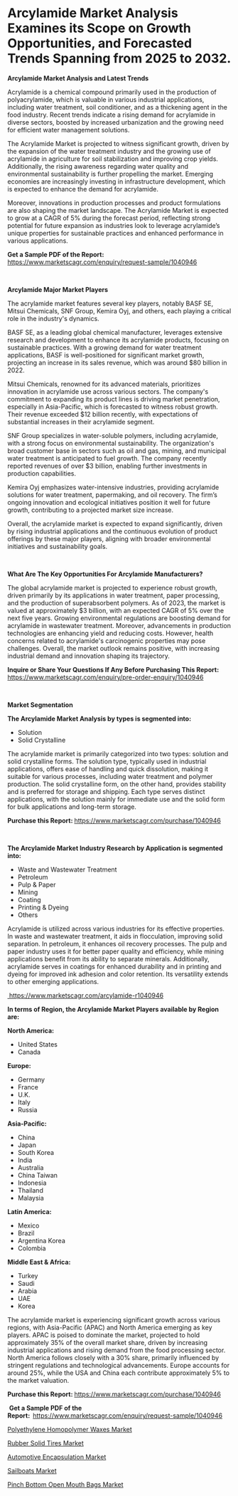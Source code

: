 <p><h1>Arcylamide Market Analysis Examines its Scope on Growth Opportunities, and Forecasted Trends Spanning from 2025 to 2032.</h1></p><p><strong>Arcylamide Market Analysis and Latest Trends</strong></p>
<p><p>Acrylamide is a chemical compound primarily used in the production of polyacrylamide, which is valuable in various industrial applications, including water treatment, soil conditioner, and as a thickening agent in the food industry. Recent trends indicate a rising demand for acrylamide in diverse sectors, boosted by increased urbanization and the growing need for efficient water management solutions.</p><p>The Acrylamide Market is projected to witness significant growth, driven by the expansion of the water treatment industry and the growing use of acrylamide in agriculture for soil stabilization and improving crop yields. Additionally, the rising awareness regarding water quality and environmental sustainability is further propelling the market. Emerging economies are increasingly investing in infrastructure development, which is expected to enhance the demand for acrylamide.</p><p>Moreover, innovations in production processes and product formulations are also shaping the market landscape. The Acrylamide Market is expected to grow at a CAGR of 5% during the forecast period, reflecting strong potential for future expansion as industries look to leverage acrylamide’s unique properties for sustainable practices and enhanced performance in various applications.</p></p>
<p><strong>Get a Sample PDF of the Report:&nbsp;</strong> <a href="https://www.marketscagr.com/enquiry/request-sample/1040946?utm_campaign=1902&utm_medium=2&utm_source=Github&utm_content=ia&utm_term=30012025&utm_id=arcylamide">https://www.marketscagr.com/enquiry/request-sample/1040946</a></p>
<p>&nbsp;</p>
<p><strong>Arcylamide Major Market Players</strong></p>
<p><p>The acrylamide market features several key players, notably BASF SE, Mitsui Chemicals, SNF Group, Kemira Oyj, and others, each playing a critical role in the industry's dynamics. </p><p>BASF SE, as a leading global chemical manufacturer, leverages extensive research and development to enhance its acrylamide products, focusing on sustainable practices. With a growing demand for water treatment applications, BASF is well-positioned for significant market growth, projecting an increase in its sales revenue, which was around $80 billion in 2022.</p><p>Mitsui Chemicals, renowned for its advanced materials, prioritizes innovation in acrylamide use across various sectors. The company's commitment to expanding its product lines is driving market penetration, especially in Asia-Pacific, which is forecasted to witness robust growth. Their revenue exceeded $12 billion recently, with expectations of substantial increases in their acrylamide segment.</p><p>SNF Group specializes in water-soluble polymers, including acrylamide, with a strong focus on environmental sustainability. The organization's broad customer base in sectors such as oil and gas, mining, and municipal water treatment is anticipated to fuel growth. The company recently reported revenues of over $3 billion, enabling further investments in production capabilities.</p><p>Kemira Oyj emphasizes water-intensive industries, providing acrylamide solutions for water treatment, papermaking, and oil recovery. The firm’s ongoing innovation and ecological initiatives position it well for future growth, contributing to a projected market size increase. </p><p>Overall, the acrylamide market is expected to expand significantly, driven by rising industrial applications and the continuous evolution of product offerings by these major players, aligning with broader environmental initiatives and sustainability goals.</p></p>
<p>&nbsp;</p>
<p><strong>What Are The Key Opportunities For Arcylamide Manufacturers?</strong></p>
<p><p>The global acrylamide market is projected to experience robust growth, driven primarily by its applications in water treatment, paper processing, and the production of superabsorbent polymers. As of 2023, the market is valued at approximately $3 billion, with an expected CAGR of 5% over the next five years. Growing environmental regulations are boosting demand for acrylamide in wastewater treatment. Moreover, advancements in production technologies are enhancing yield and reducing costs. However, health concerns related to acrylamide's carcinogenic properties may pose challenges. Overall, the market outlook remains positive, with increasing industrial demand and innovation shaping its trajectory.</p></p>
<p><strong>Inquire or Share Your Questions If Any Before Purchasing This Report:</strong> <a href="https://www.marketscagr.com/enquiry/pre-order-enquiry/1040946?utm_campaign=1902&utm_medium=2&utm_source=Github&utm_content=ia&utm_term=30012025&utm_id=arcylamide">https://www.marketscagr.com/enquiry/pre-order-enquiry/1040946</a></p>
<p>&nbsp;</p>
<p><strong>Market Segmentation</strong></p>
<p><strong>The Arcylamide Market Analysis by types is segmented into:</strong></p>
<p><ul><li>Solution</li><li>Solid Crystalline</li></ul></p>
<p><p>The acrylamide market is primarily categorized into two types: solution and solid crystalline forms. The solution type, typically used in industrial applications, offers ease of handling and quick dissolution, making it suitable for various processes, including water treatment and polymer production. The solid crystalline form, on the other hand, provides stability and is preferred for storage and shipping. Each type serves distinct applications, with the solution mainly for immediate use and the solid form for bulk applications and long-term storage.</p></p>
<p><strong>Purchase this Report:&nbsp;</strong><a href="https://www.marketscagr.com/purchase/1040946?utm_campaign=1902&utm_medium=2&utm_source=Github&utm_content=ia&utm_term=30012025&utm_id=arcylamide">https://www.marketscagr.com/purchase/1040946</a></p>
<p>&nbsp;</p>
<p><strong>The Arcylamide Market Industry Research by Application is segmented into:</strong></p>
<p><ul><li>Waste and Wastewater Treatment</li><li>Petroleum</li><li>Pulp & Paper</li><li>Mining</li><li>Coating</li><li>Printing & Dyeing</li><li>Others</li></ul></p>
<p><p>Acrylamide is utilized across various industries for its effective properties. In waste and wastewater treatment, it aids in flocculation, improving solid separation. In petroleum, it enhances oil recovery processes. The pulp and paper industry uses it for better paper quality and efficiency, while mining applications benefit from its ability to separate minerals. Additionally, acrylamide serves in coatings for enhanced durability and in printing and dyeing for improved ink adhesion and color retention. Its versatility extends to other emerging applications.</p></p>
<p><a href="https://www.marketscagr.com/arcylamide-r1040946?utm_campaign=1902&utm_medium=2&utm_source=Github&utm_content=ia&utm_term=30012025&utm_id=arcylamide">&nbsp;https://www.marketscagr.com/arcylamide-r1040946</a></p>
<p><strong>In terms of Region, the Arcylamide Market Players available by Region are:</strong></p>
<p>
    <p> <strong> North America: </strong>
        <ul>
            <li>United States</li>
            <li>Canada</li>
        </ul>
        </p> 
    <p> <strong> Europe: </strong>
        <ul>
            <li>Germany</li>
            <li>France</li>
            <li>U.K.</li>
            <li>Italy</li>
            <li>Russia</li>
        </ul>
        </p> 
    <p> <strong> Asia-Pacific: </strong>
        <ul>
            <li>China</li>
            <li>Japan</li>
            <li>South Korea</li>
            <li>India</li>
            <li>Australia</li>
            <li>China Taiwan</li>
            <li>Indonesia</li>
            <li>Thailand</li>
            <li>Malaysia</li>
        </ul>
        </p> 
    <p> <strong> Latin America: </strong>
        <ul>
            <li>Mexico</li>
            <li>Brazil</li>
            <li>Argentina Korea</li>
            <li>Colombia</li>
        </ul>
        </p> 
    <p> <strong> Middle East & Africa: </strong>
        <ul>
            <li>Turkey</li>
            <li>Saudi</li>
            <li>Arabia</li>
            <li>UAE</li>
            <li>Korea</li>
        </ul>
    </p>
    </p>
<p><p>The acrylamide market is experiencing significant growth across various regions, with Asia-Pacific (APAC) and North America emerging as key players. APAC is poised to dominate the market, projected to hold approximately 35% of the overall market share, driven by increasing industrial applications and rising demand from the food processing sector. North America follows closely with a 30% share, primarily influenced by stringent regulations and technological advancements. Europe accounts for around 25%, while the USA and China each contribute approximately 5% to the market valuation.</p></p>
<p><strong>Purchase this Report: </strong><a href="https://www.marketscagr.com/purchase/1040946?utm_campaign=1902&utm_medium=2&utm_source=Github&utm_content=ia&utm_term=30012025&utm_id=arcylamide">https://www.marketscagr.com/purchase/1040946</a></p>
<p>&nbsp;<strong>Get a Sample PDF of the Report:&nbsp;&nbsp;</strong><a href="https://www.marketscagr.com/enquiry/request-sample/1040946?utm_campaign=1902&utm_medium=2&utm_source=Github&utm_content=ia&utm_term=30012025&utm_id=arcylamide">https://www.marketscagr.com/enquiry/request-sample/1040946</a></p>
<p><strong></strong></p>
<p><p><a href="https://www.linkedin.com/pulse/forecasting-growth-polyethylene-homopolymer-waxes-market-uzdxe?utm_campaign=1902&utm_medium=2&utm_source=Github&utm_content=ia&utm_term=30012025&utm_id=arcylamide">Polyethylene Homopolymer Waxes Market</a></p><p><a href="https://github.com/ygfu6u/Market-Research-Report-List-1/blob/main/rubber-solid-tires-market.md?utm_campaign=1902&utm_medium=2&utm_source=Github&utm_content=ia&utm_term=30012025&utm_id=arcylamide">Rubber Solid Tires Market</a></p><p><a href="https://www.linkedin.com/pulse/future-automotive-encapsulation-market-trend-analysis-forecasted-ypxle?utm_campaign=1902&utm_medium=2&utm_source=Github&utm_content=ia&utm_term=30012025&utm_id=arcylamide">Automotive Encapsulation Market</a></p><p><a href="https://github.com/mahnoor2003/Market-Research-Report-List-7/blob/main/sailboats-market.md?utm_campaign=1902&utm_medium=2&utm_source=Github&utm_content=ia&utm_term=30012025&utm_id=arcylamide">Sailboats Market</a></p><p><a href="https://www.linkedin.com/pulse/pinch-bottom-open-mouth-bags-market-forecast-2025-2032-bfhpe?utm_campaign=1902&utm_medium=2&utm_source=Github&utm_content=ia&utm_term=30012025&utm_id=arcylamide">Pinch Bottom Open Mouth Bags Market</a></p></p>